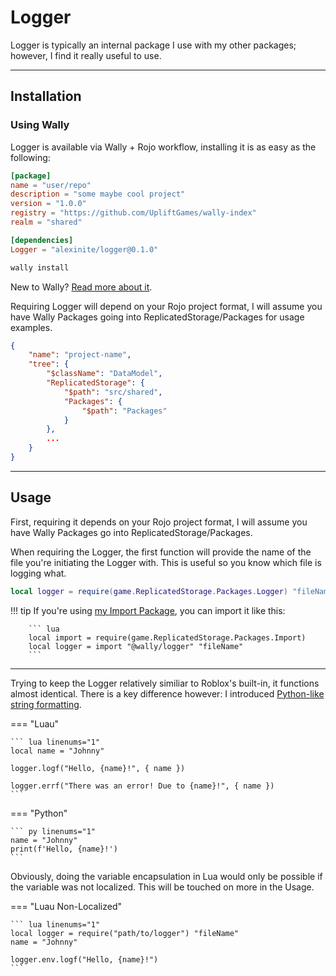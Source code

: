# Logger

Logger is typically an internal package I use with my other packages; however, I find it really useful to use.

-----

## Installation

### Using Wally

Logger is available via Wally + Rojo workflow, installing it is as easy as the following:

``` toml title="wally.toml" hl_lines="9"
[package]
name = "user/repo"
description = "some maybe cool project"
version = "1.0.0"
registry = "https://github.com/UpliftGames/wally-index"
realm = "shared"

[dependencies]
Logger = "alexinite/logger@0.1.0"
```

``` ps1
wally install
```

New to Wally? [Read more about it](https://wally.run/).

Requiring Logger will depend on your Rojo project format, I will assume you have Wally Packages going into ReplicatedStorage/Packages for usage examples.

``` json title="default.project.json" hl_lines="7 8 9"
{
    "name": "project-name",
    "tree": {
        "$className": "DataModel",
        "ReplicatedStorage": {
            "$path": "src/shared",
            "Packages": {
                "$path": "Packages"
            }
        },
        ...
    }
}
```

-----

## Usage

First, requiring it depends on your Rojo project format, I will assume you have Wally Packages go into ReplicatedStorage/Packages.

When requiring the Logger, the first function will provide the name of the file you're initiating the Logger with. This is useful so you know which file is logging what.

``` lua
local logger = require(game.ReplicatedStorage.Packages.Logger) "fileName"
```

!!! tip
        If you're using [my Import Package](../import/), you can import it like this:

        ``` lua
        local import = require(game.ReplicatedStorage.Packages.Import)
        local logger = import "@wally/logger" "fileName"
        ```

-----

Trying to keep the Logger relatively similiar to Roblox's built-in, it functions almost identical. There is a key difference however: I introduced [Python-like string formatting](https://docs.python.org/3/tutorial/inputoutput.html#formatted-string-literals).

=== "Luau"

    ``` lua linenums="1"
    local name = "Johnny"

    logger.logf("Hello, {name}!", { name })

    logger.errf("There was an error! Due to {name}!", { name })
    ```

=== "Python"

    ``` py linenums="1"
    name = "Johnny"
    print(f'Hello, {name}!')
    ```

Obviously, doing the variable encapsulation in Lua would only be possible if the variable was not localized. This will be touched on more in the Usage.

=== "Luau Non-Localized"

    ``` lua linenums="1"
    local logger = require("path/to/logger") "fileName"
    name = "Johnny"

    logger.env.logf("Hello, {name}!")
    ```